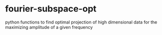 # fourier-subspace-opt
python functions to find optimal projection of high dimensional data for the maximizing amplitude of a given frequency
